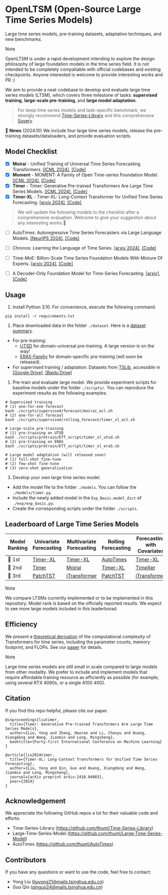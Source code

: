 # OpenLTSM (Open-Source Large Time Series Models)

Large time series models, pre-training datasets, adaptation techniques, and new benchmarks.

> [!NOTE]
> OpenLTSM is under a rapid development intending to explore the design philosophy of large foundation models in the time series field. It is not intended to be completely compatiable with official codebases and existing checkpoints. Anyone interested is welcome to provide interesting works and PR :)

We aim to provide a neat codebase to develop and evaluate large time series models (LTSM), which covers three milestone of tasks: **supervised training**, **large-scale pre-training**, and **large model adaptation**.

> For deep time series models and task-specific benchmark, we strongly recommend [Time-Series-Library](https://github.com/thuml/Time-Series-Library) and this comprehensive [Suvery](https://arxiv.org/abs/2407.13278).

:triangular_flag_on_post: **News** (2024.10) We include four large time series models, release the pre-training datasets/dataloaders, and provide evaluation scripts.

## Model Checklist

- [x] **Moirai** - Unified Training of Universal Time Series Forecasting Transformers. [[ICML 2024]](https://arxiv.org/abs/2402.02592), [[Code]](https://github.com/SalesforceAIResearch/uni2ts)
- [x] **Moment** - MOMENT: A Family of Open Time-series Foundation Model. [[ICML 2024]](https://arxiv.org/abs/2402.03885), [[Code]](https://github.com/moment-timeseries-foundation-model/moment)
- [x] **Timer** - Timer: Generative Pre-trained Transformers Are Large Time Series Models. [[ICML 2024]](https://arxiv.org/abs/2402.02368), [[Code]](https://github.com/thuml/Large-Time-Series-Model)
- [x] **Timer-XL** - Timer-XL: Long-Context Transformer for Unified Time Series Forecasting. [[arxiv 2024]](https://arxiv.org/abs/2410.04803), [[Code]](https://github.com/thuml/Timer-XL)

> We will update the following models to the checklist after a comprehensive evaluation. Welcome to give your suggestion about any interesting works 🤗

- [ ] AutoTimes: Autoregressive Time Series Forecasters via Large Language Models. [[NeurIPS 2024]](https://arxiv.org/abs/2402.02370), [[Code]](https://github.com/thuml/AutoTimes)
- [ ] Chronos: Learning the Language of Time Series. [[arxiv 2024]](https://arxiv.org/abs/2403.07815), [[Code]](https://github.com/amazon-science/chronos-forecasting)
- [ ] Time-MoE: Billion-Scale Time Series Foundation Models With Mixture Of Experts. [[arxiv 2024]](https://arxiv.org/abs/2409.16040), [[Code]](https://github.com/Time-MoE/Time-MoE)
- [ ] A Decoder-Only Foundation Model for Time-Series Forecasting. [[arxiv]](https://arxiv.org/abs/2310.10688), [[Code]](https://github.com/google-research/timesfm)


## Usage

1. Install Python 3.10. For convenience, execute the following command.

```
pip install -r requirements.txt
```

1. Place downloaded data in the folder ```./dataset```. Here is a [dataset summary](./figures/datasets.png).

- For pre-training:
  * [UTSD](https://huggingface.co/datasets/thuml/UTSD) for domain-universal pre-training. A large version is on the way!
  * [ERA5-Familiy](https://www.ecmwf.int/en/forecasts/dataset/ecmwf-reanalysis-v5) for domain-specific pre-training (will soon be released).
- For supervised training / adaptation: Datasets from [TSLib](https://github.com/thuml/Time-Series-Library), accessible in [[Google Drive]](https://drive.google.com/drive/folders/13Cg1KYOlzM5C7K8gK8NfC-F3EYxkM3D2?usp=sharing), [[Baidu Drive]](https://pan.baidu.com/s/1r3KhGd0Q9PJIUZdfEYoymg?pwd=i9iy)

1. Pre-train and evaluate large model. We provide experiment scripts for baseline models under the folder `./scripts/`. You can reproduce the experiment results as the following examples:

```
# Supervised training
# (1) one-for-one forecast
bash ./scripts/supervised/forecast/moirai_ecl.sh
# (2) one-for-all forecast
bash ./scripts/supervised/rolling_forecast/timer_xl_ecl.sh

# Large-scale pre-training
# (1) pre-training on UTSD
bash ./scripts/pretrain/ETT_script/timer_xl_utsd.sh
# (2) pre-training on ERA5
bash ./scripts/pretrain/ETT_script/timer_xl_era5.sh

# Large model adaptation (will released soon)
# (1) full-shot fine-tune
# (2) few-shot fine-tune
# (3) zero-shot generalization
```

3. Develop your own large time series model.

- Add the model file to the folder `./models`. You can follow the `./models/timer.py`.
- Include the newly added model in the `Exp_Basic.model_dict` of  `./exp/exp_basic.py`.
- Create the corresponding scripts under the folder `./scripts`.

## Leaderboard of Large Time Series Models

| Model Ranking | Univariate Forecasting                       | Multivariate Forecasting                         | Rolling Forecasting                             | Forecasting with Covariates                  | Variable Generalization                          | Zero-Shot Generalization                     |
| ------------- | -------------------------------------------- | ------------------------------------------------ | ----------------------------------------------- | -------------------------------------------- | ------------------------------------------------ | -------------------------------------------- |
| 🥇 1st         | [Timer-XL](https://arxiv.org/abs/2410.04803) | [Timer-XL](https://arxiv.org/abs/2410.04803)     | [AutoTimes](https://github.com/thuml/AutoTimes) | [Timer-XL](https://arxiv.org/abs/2410.04803) | [Timer-XL](https://arxiv.org/abs/2410.04803)     | [Timer-XL](https://arxiv.org/abs/2410.04803) |
| 🥈 2nd         | [Timer](https://arxiv.org/abs/2402.02368)    | [Moirai]((https://arxiv.org/abs/2402.02592))     | [Timer-XL](https://arxiv.org/abs/2410.04803)    | [TimeXer](https://arxiv.org/abs/2402.19072)  | [iTransformer](https://arxiv.org/abs/2310.06625) | [Time-MoE](https://arxiv.org/abs/2409.16040) |
| 🥉 3rd         | [PatchTST](https://arxiv.org/abs/2211.14730) | [iTransformer](https://arxiv.org/abs/2310.06625) | [PatchTST](https://arxiv.org/abs/2211.14730)    | [iTransformer](https://arxiv.org/abs/2310.06625)     | [PatchTST](https://arxiv.org/abs/2211.14730)     | [Timer](https://arxiv.org/abs/2402.02368)    |

> [!NOTE]
> We compare LTSMs currently implemented or to be implemented in this repository. Model rank is based on the officially reported results. We expect to see more large models included in this leaderborad.


## Efficiency

We present a [theoretical derivation](./figures/efficiency.png) of the computational complexity of Transformers for time series, including the parameter counts, memory footprint, and FLOPs. See our [paper](https://arxiv.org/abs/2410.04803) for details.

> [!NOTE]
> Large time series models are still small in scale compared to large models from other modality. We prefer to include and implement models that require affordable training resource as efficiently as possible (for example, using several RTX 4090s, or a single A100 40G).

## Citation

If you find this repo helpful, please cite our paper. 

```
@inproceedings{liutimer,
  title={Timer: Generative Pre-trained Transformers Are Large Time Series Models},
  author={Liu, Yong and Zhang, Haoran and Li, Chenyu and Huang, Xiangdong and Wang, Jianmin and Long, Mingsheng},
  booktitle={Forty-first International Conference on Machine Learning}
}

@article{liu2024timer,
  title={Timer-XL: Long-Context Transformers for Unified Time Series Forecasting},
  author={Liu, Yong and Qin, Guo and Huang, Xiangdong and Wang, Jianmin and Long, Mingsheng},
  journal={arXiv preprint arXiv:2410.04803},
  year={2024}
}
```

## Acknowledgement

We appreciate the following GitHub repos a lot for their valuable code and efforts:
- Time-Series-Library (https://github.com/thuml/Time-Series-Library)
- Large-Time-Series-Model (https://github.com/thuml/Large-Time-Series-Model)
- AutoTimes (https://github.com/thuml/AutoTimes)

## Contributors

If you have any questions or want to use the code, feel free to contact:
* Yong Liu (liuyong21@mails.tsinghua.edu.cn)
* Guo Qin (qinguo24@mails.tsinghua.edu.cn)
